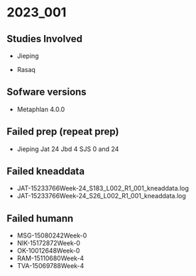 # 2023_001

## Studies Involved

- Jieping

- Rasaq

 ## Sofware versions
 - Metaphlan 4.0.0

## Failed prep (repeat prep)
- Jieping
Jat 24
Jbd 4
SJS 0 and 24

## Failed kneaddata 
- JAT-15233766Week-24_S183_L002_R1_001_kneaddata.log
- JAT-15233766Week-24_S26_L002_R1_001_kneaddata.log

## Failed humann 
- MSG-15080242Week-0
- NIK-15172872Week-0
- OK-10012648Week-0
- RAM-15110680Week-4
- TVA-15069788Week-4
